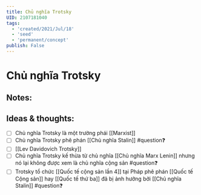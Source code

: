 ```yaml
---
title: Chủ nghĩa Trotsky
UID: 2107181040
tags:
  - 'created/2021/Jul/18'
  - 'seed'
  - 'permanent/concept'
publish: False
---
```

# Chủ nghĩa Trotsky

## Notes:

## Ideas & thoughts:
- [ ] Chủ nghĩa Trotsky là một trường phái [[Marxist]]
- [ ] Chủ nghĩa Trotsky phê phán [[Chủ nghĩa Stalin]] #question❓ 
- [ ] [[Lev Davidovich Trotsky]]
- [ ] Chủ nghĩa Trotsky kế thừa từ chủ nghĩa [[Chủ nghĩa Marx Lenin]] nhưng nó lại không được xem là chủ nghĩa cộng sản #question❓ 
- [ ] Trotsky tổ chức [[Quốc tế cộng sản lần 4]] tại Pháp phê phán [[Quốc tế Cộng sản]] hay [[Quốc tế thứ ba]] đã bị ảnh hưởng bởi [[Chủ nghĩa Stalin]] #question❓ 
